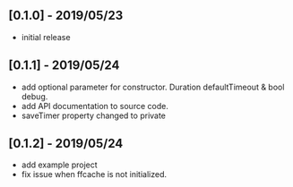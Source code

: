 ## [0.1.0] - 2019/05/23

* initial release

## [0.1.1] - 2019/05/24

* add optional parameter for constructor. Duration defaultTimeout & bool debug.
* add API documentation to source code.
* saveTimer property changed to private

## [0.1.2] - 2019/05/24

* add example project
* fix issue when ffcache is not initialized.
